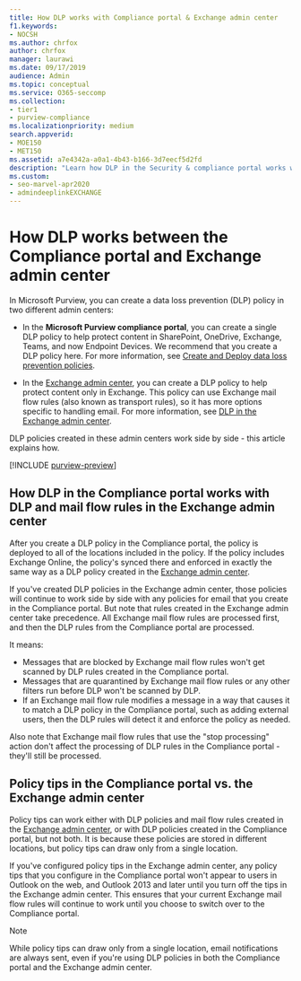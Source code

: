 ```yaml
---
title: How DLP works with Compliance portal & Exchange admin center
f1.keywords:
- NOCSH
ms.author: chrfox
author: chrfox
manager: laurawi
ms.date: 09/17/2019
audience: Admin
ms.topic: conceptual
ms.service: O365-seccomp
ms.collection: 
- tier1
- purview-compliance
ms.localizationpriority: medium
search.appverid: 
- MOE150
- MET150
ms.assetid: a7e4342a-a0a1-4b43-b166-3d7eecf5d2fd
description: "Learn how DLP in the Security & compliance portal works with DLP and mail flow rules (transport rules) in the Exchange admin center."
ms.custom: 
- seo-marvel-apr2020
- admindeeplinkEXCHANGE
---
```


# How DLP works between the Compliance portal and Exchange admin center

In Microsoft Purview, you can create a data loss prevention (DLP) policy in two different admin centers:
  
- In the **Microsoft Purview compliance portal**, you can create a single DLP policy to help protect content in SharePoint, OneDrive, Exchange, Teams, and now Endpoint Devices. We recommend that you create a DLP policy here. For more information, see [Create and Deploy data loss prevention policies](dlp-create-deploy-policy.md#create-and-deploy-data-loss-prevention-policies).
    
- In the <a href="https://go.microsoft.com/fwlink/p/?linkid=2059104" target="_blank">Exchange admin center</a>, you can create a DLP policy to help protect content only in Exchange. This policy can use Exchange mail flow rules (also known as transport rules), so it has more options specific to handling email. For more information, see [DLP in the Exchange admin center](/exchange/security-and-compliance/data-loss-prevention/data-loss-prevention).
    
DLP policies created in these admin centers work side by side - this article explains how.
 
  
[!INCLUDE [purview-preview](../includes/purview-preview.md)]

## How DLP in the Compliance portal works with DLP and mail flow rules in the Exchange admin center

After you create a DLP policy in the Compliance portal, the policy is deployed to all of the locations included in the policy. If the policy includes Exchange Online, the policy's synced there and enforced in exactly the same way as a DLP policy created in the <a href="https://go.microsoft.com/fwlink/p/?linkid=2059104" target="_blank">Exchange admin center</a>. 
  
If you've created DLP policies in the Exchange admin center, those policies will continue to work side by side with any policies for email that you create in the Compliance portal. But note that rules created in the Exchange admin center take precedence. All Exchange mail flow rules are processed first, and then the DLP rules from the Compliance portal are processed.
  
It means:
  
- Messages that are blocked by Exchange mail flow rules won't get scanned by DLP rules created in the Compliance portal.
- Messages that are quarantined by Exchange mail flow rules or any other filters run before DLP won't be scanned by DLP. 
- If an Exchange mail flow rule modifies a message in a way that causes it to match a DLP policy in the Compliance portal, such as adding external users, then the DLP rules will detect it and enforce the policy as needed.
    
Also note that Exchange mail flow rules that use the "stop processing" action don't affect the processing of DLP rules in the Compliance portal - they'll still be processed.
  
## Policy tips in the Compliance portal vs. the Exchange admin center

Policy tips can work either with DLP policies and mail flow rules created in the <a href="https://go.microsoft.com/fwlink/p/?linkid=2059104" target="_blank">Exchange admin center</a>, or with DLP policies created in the Compliance portal, but not both. It is because these policies are stored in different locations, but policy tips can draw only from a single location.
  
If you've configured policy tips in the Exchange admin center, any policy tips that you configure in the Compliance portal won't appear to users in Outlook on the web, and Outlook 2013 and later until you turn off the tips in the Exchange admin center. This ensures that your current Exchange mail flow rules will continue to work until you choose to switch over to the Compliance portal.
  
>[!Note]
>While policy tips can draw only from a single location, email notifications are always sent, even if you're using DLP policies in both the Compliance portal and the Exchange admin center.
